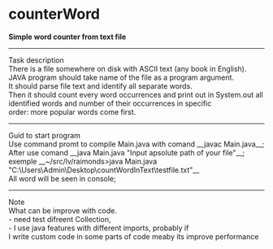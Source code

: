 # counterWord

**Simple word counter from text file**<br>
<hr>
Task description<br>
There is a file somewhere on disk with ASCII text (any book in English).
<br>
JAVA program should take name of the file as a program argument.
<br>
It should parse file text and identify all separate words. 
<br>
Then it should count every word occurrences and print out in System.out all identified words and number of their occurrences in specific 
<br>
order: more popular words come first.

<br>
<hr>
Guid to start program
<br>
Use command promt to compile Main.java with comand 
__javac Main.java__; <br>
After use comand 
__java Main.java "Input apsolute path of your file"__;<br>
exemple 
__~/src/lv/raimonds>java Main.java "C:\Users\Admin\Desktop\countWordInText\testfile.txt"__<br>
All word will be seen in console;
<br>
<hr>
Note
<br>
What can be improve with code.<br>
- need test difreent Collection, <br>
- I use java features with different imports, probably if <br>
I write custom code in some parts of code meaby its improve performance<br>
